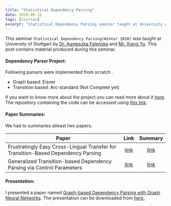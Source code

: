 ```yaml
---
title: "Statistical Dependency Parsing"
date: 2019-09-12
tags: [Courses]
excerpt: "Statistical Dependency Parsing seminar taught at University of Stuttgart."
---
```


This seminar `Statistical Dependency Parsing(Winter 2020)` was taught at University of Stuttgart by [Dr. Agnieszka Faleńska](https://www.ims.uni-stuttgart.de/en/institute/team/Falenska/) and [Mr. Xiang Yu](https://www.ims.uni-stuttgart.de/en/institute/team/Yu-00010/). This post contains material produced during this seminar.

#### Dependency Parser Project: 

Following parsers were implemented from scratch .
* Graph based: Eisner
* Transition based: Arc-standard  (Not Complete yet)

if you want to know more about the project you can read more about it [here](https://Faizan-E-Mustafa.github.io/pdfs/SDP/SDP_Report.pdf). The repository containing the code can be accessed using [this link](https://github.com/Faizan-E-Mustafa/Dependency-Parsing).

#### Paper Summaries:

We had to summaries atleast two papers.

| Paper        | Link         | Summary  |
| ------------- |:-------------:| :-----:|
| Frustratingly Easy Cross-Lingual Transfer for Transition-Based Dependency Parsing    | [link](https://www.aclweb.org/anthology/N16-1121.pdf) | [link](https://Faizan-E-Mustafa.github.io/pdfs/SDP/SDP_Summary2.pdf) |
| Generalized Transition-based Dependency Parsing via Control Parameters      | [link](https://www.aclweb.org/anthology/P16-1015/)    |  [link](https://Faizan-E-Mustafa.github.io/pdfs/SDP/SDP_Summary1.pdf) |

#### Presentation:

I presented a paper named [Graph-based Dependency Parsing with Graph Neural Networks](https://www.aclweb.org/anthology/P19-1237/). The presentation can be downloaded from [here.](https://Faizan-E-Mustafa.github.io/pdfs/SDP//home/faizan/Desktop/DP/SDP_Presentation.pptx)




